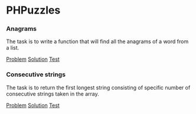 # PHPuzzles

### Anagrams

The task is to write a function that will find all the anagrams of a word from a list.

[Problem](docs/Anagrams.md) [Solution](src/Anagrams.php) [Test](tests/AnagramsTest.php)

### Consecutive strings

The task is to return the first longest string consisting of specific number of consecutive strings taken in the array.

[Problem](docs/Consecutive.md) [Solution](src/Consecutive.php) [Test](tests/ConsecutiveTest.php)

